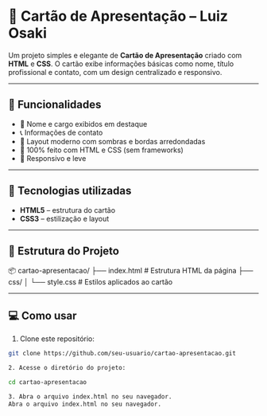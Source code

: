 # 💼 Cartão de Apresentação – Luiz Osaki

Um projeto simples e elegante de **Cartão de Apresentação** criado com **HTML** e **CSS**. O cartão exibe informações básicas como nome, título profissional e contato, com um design centralizado e responsivo.

---

## 📌 Funcionalidades

- 🧑 Nome e cargo exibidos em destaque
- 📞 Informações de contato
- 🎨 Layout moderno com sombras e bordas arredondadas
- 🧱 100% feito com HTML e CSS (sem frameworks)
- 📱 Responsivo e leve

---

## 🚀 Tecnologias utilizadas

- **HTML5** – estrutura do cartão
- **CSS3** – estilização e layout

---

## 📁 Estrutura do Projeto

📦 cartao-apresentacao/
├── index.html # Estrutura HTML da página
├── css/
│ └── style.css # Estilos aplicados ao cartão


---

## 💻 Como usar

1. Clone este repositório:

```bash
git clone https://github.com/seu-usuario/cartao-apresentacao.git

2. Acesse o diretório do projeto:

cd cartao-apresentacao

3. Abra o arquivo index.html no seu navegador.
Abra o arquivo index.html no seu navegador.

